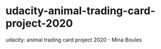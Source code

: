 # udacity-animal-trading-card-project-2020
udacity: animal trading card project 2020 - Mina Boules 
